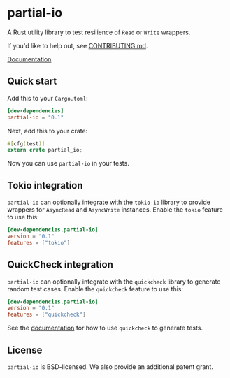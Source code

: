 # partial-io

A Rust utility library to test resilience of `Read` or `Write` wrappers.

If you'd like to help out, see [CONTRIBUTING.md](CONTRIBUTING.md).

[Documentation](https://facebookincubator.github.io/rust-partial-io)

## Quick start

Add this to your `Cargo.toml`:

```toml
[dev-dependencies]
partial-io = "0.1"
```

Next, add this to your crate:

```rust
#[cfg(test)]
extern crate partial_io;
```

Now you can use `partial-io` in your tests.

## Tokio integration

`partial-io` can optionally integrate with the `tokio-io` library to provide
wrappers for `AsyncRead` and `AsyncWrite` instances. Enable the `tokio` feature
to use this:

```toml
[dev-dependencies.partial-io]
version = "0.1"
features = ["tokio"]
```

## QuickCheck integration

`partial-io` can optionally integrate with the `quickcheck` library to generate
random test cases. Enable the `quickcheck` feature to use this:

```toml
[dev-dependencies.partial-io]
version = "0.1"
features = ["quickcheck"]
```

See the
[documentation](https://facebookincubator.github.io/rust-partial-io/quickcheck_types/index.html)
for how to use `quickcheck` to generate tests.

## License

`partial-io` is BSD-licensed. We also provide an additional patent grant.
